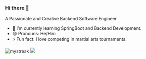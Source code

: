 ### Hi there 👋

A Passionate and Creative Backend Software Engineer




- 🌱 I’m currently learning SpringBoot and Backend Development.
- 😄 Pronouns: He/Him
- ⚡ Fun fact: I love competing in martial arts tournaments.
<img src="https://github-readme-streak-stats.herokuapp.com/?user=Epiraino&theme=tokyonight" alt="mystreak"/>
<img src="https://github-profile-trophy.vercel.app/?username=Epiraino&theme=juicyfresh&no-bg=true" />
